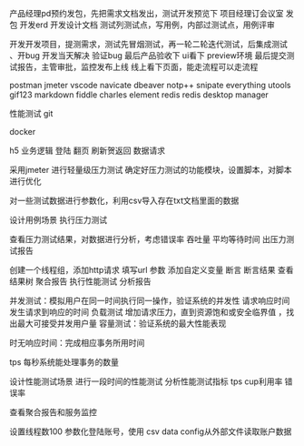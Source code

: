 产品经理pd预约发包，先把需求文档发出，测试开发预览下
项目经理订会议室 发包
开发erd 开发设计文档
测试列测试点，写用例，内部过测试点，用例评审

开发开发项目，提测需求，测试先冒烟测试，再一轮二轮迭代测试，后集成测试
、开bug 开发当天解决 验证bug 
最后产品验收下 ui看下  preview环境
最后提交测试报告，主管审批，监控发布上线
线上看下页面，能走流程可以走流程



postman jmeter  vscode
navicate dbeaver
notp++  snipate everything
utools gif123 markdown 
fiddle charles
element redis redis desktop manager


性能测试
git

docker


h5 业务逻辑   登陆 翻页  刷新贺返回 数据请求

采用jmeter 进行轻量级压力测试
确定好压力测试的功能模块，设置脚本，对脚本进行优化

对一些测试数据进行参数化，利用csv导入存在txt文档里面的数据

设计用例场景
执行压力测试

查看压力测试结果，对数据进行分析，考虑错误率 吞吐量 平均等待时间
出压力测试报告


创建一个线程组，添加http请求 填写url 参数 添加自定义变量  断言 断言结果  查看结果树  聚合报告 执行性能测试  分析报告


并发测试：模拟用户在同一时间执行同一操作，验证系统的并发性
请求响应时间 发生请求到响应的时间
负载测试  增加请求压力，直到资源饱和或安全临界值 ，找出最大可接受并发用户量
容量测试：验证系统的最大性能表现

时无响应时间：完成相应事务所用时间

tps 每秒系统能处理事务的数量

设计性能测试场景
进行一段时间的性能测试
分析性能测试指标 tps cup利用率 错误率


查看聚合报告和服务监控

设置线程数100 参数化登陆账号，使用 csv data config从外部文件读取账户数据




